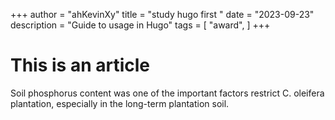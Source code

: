 +++
author = "ahKevinXy"
title = "study hugo first "
date = "2023-09-23"
description = "Guide to  usage in Hugo"
tags = [
    "award",
]
+++

# This is an article



Soil phosphorus content was one of the important factors restrict C. oleifera plantation, especially in the long-term plantation soil. 